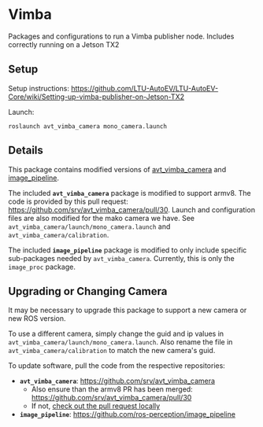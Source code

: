 # Vimba

Packages and configurations to run a Vimba publisher node. Includes correctly running on a Jetson TX2

## Setup

Setup instructions: https://github.com/LTU-AutoEV/LTU-AutoEV-Core/wiki/Setting-up-vimba-publisher-on-Jetson-TX2 

Launch:

```
roslaunch avt_vimba_camera mono_camera.launch 
```


## Details

This package contains modified versions of [avt_vimba_camera](http://wiki.ros.org/avt_vimba_camera) and [image_pipeline](http://wiki.ros.org/image_pipeline).

The included **`avt_vimba_camera`** package is modified to support armv8. The code is provided by this pull request: https://github.com/srv/avt_vimba_camera/pull/30. Launch and configuration files are also modified for the mako camera we have. See `avt_vimba_camera/launch/mono_camera.launch` and `avt_vimba_camera/calibration`.

The included **`image_pipeline`** package is modified to only include specific sub-packages needed by `avt_vimba_camera`. Currently, this is only the `image_proc` package.

## Upgrading or Changing Camera

It may be necessary to upgrade this package to support a new camera or new ROS version.

To use a different camera, simply change the guid and ip values in `avt_vimba_camera/launch/mono_camera.launch`. Also rename the file in `avt_vimba_camera/calibration` to match the new camera's guid.

To update software, pull the code from the respective repositories:

  - **`avt_vimba_camera`**: https://github.com/srv/avt_vimba_camera
    - Also ensure than the armv8 PR has been merged: https://github.com/srv/avt_vimba_camera/pull/30
    - If not, [check out the pull request locally](https://help.github.com/articles/checking-out-pull-requests-locally/)
  - **`image_pipeline`**: https://github.com/ros-perception/image_pipeline


